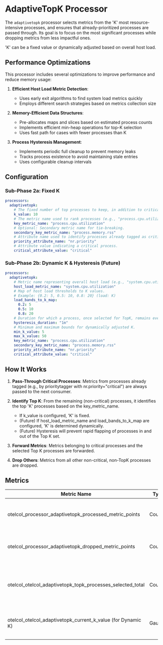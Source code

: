# AdaptiveTopK Processor

The `adaptivetopk` processor selects metrics from the 'K' most resource-intensive processes, and ensures that already-prioritized processes are passed through. Its goal is to focus on the most significant processes while dropping metrics from less impactful ones.

'K' can be a fixed value or dynamically adjusted based on overall host load.

## Performance Optimizations

This processor includes several optimizations to improve performance and reduce memory usage:

1. **Efficient Host Load Metric Detection**:
   - Uses early exit algorithms to find system load metrics quickly
   - Employs different search strategies based on metrics collection size
   
2. **Memory-Efficient Data Structures**:
   - Pre-allocates maps and slices based on estimated process counts
   - Implements efficient min-heap operations for top-K selection
   - Uses fast path for cases with fewer processes than K

3. **Process Hysteresis Management**:
   - Implements periodic full cleanup to prevent memory leaks
   - Tracks process existence to avoid maintaining stale entries
   - Uses configurable cleanup intervals

## Configuration

### Sub-Phase 2a: Fixed K

```yaml
processors:
  adaptivetopk:
    # The fixed number of top processes to keep, in addition to critical ones.
    k_value: 10
    # The metric name used to rank processes (e.g., "process.cpu.utilization", "process.memory.rss").
    key_metric_name: "process.cpu.utilization"
    # Optional: Secondary metric name for tie-breaking.
    secondary_key_metric_name: "process.memory.rss"
    # Attribute name used to identify processes already tagged as critical.
    priority_attribute_name: "nr.priority"
    # Attribute value indicating a critical process.
    critical_attribute_value: "critical"
```

### Sub-Phase 2b: Dynamic K & Hysteresis (Future)

```yaml
processors:
  adaptivetopk:
    # Metric name representing overall host load (e.g., "system.cpu.utilization").
    host_load_metric_name: "system.cpu.utilization"
    # Map of host load thresholds to K values.
    # Example: {0.2: 5, 0.5: 10, 0.8: 20} (load: K)
    load_bands_to_k_map:
      0.2: 5
      0.5: 10
      0.8: 20
    # Duration for which a process, once selected for TopK, remains even if it drops below threshold.
    hysteresis_duration: "1m"
    # Minimum and maximum bounds for dynamically adjusted K.
    min_k_value: 5
    max_k_value: 50
    key_metric_name: "process.cpu.utilization"
    secondary_key_metric_name: "process.memory.rss"
    priority_attribute_name: "nr.priority"
    critical_attribute_value: "critical"
```

## How It Works

1. **Pass-Through Critical Processes**: Metrics from processes already tagged (e.g., by prioritytagger with nr.priority="critical") are always passed to the next consumer.

2. **Identify Top K**: From the remaining (non-critical) processes, it identifies the top 'K' processes based on the key_metric_name.
   - If k_value is configured, 'K' is fixed.
   - (Future) If host_load_metric_name and load_bands_to_k_map are configured, 'K' is determined dynamically.
   - (Future) Hysteresis will prevent rapid flapping of processes in and out of the Top K set.

3. **Forward Metrics**: Metrics belonging to critical processes and the selected Top K processes are forwarded.

4. **Drop Others**: Metrics from all other non-critical, non-TopK processes are dropped.

## Metrics

| Metric Name | Type | Description |
|-------------|------|-------------|
| otelcol_processor_adaptivetopk_processed_metric_points | Counter | Total number of metric data points processed. |
| otelcol_processor_adaptivetopk_dropped_metric_points | Counter | Total number of metric data points dropped. |
| otelcol_otelcol_adaptivetopk_topk_processes_selected_total | Counter | Total number of non-critical processes selected for Top K in each batch. |
| otelcol_otelcol_adaptivetopk_current_k_value (for Dynamic K) | Gauge | The current value of K being used for selection. |
